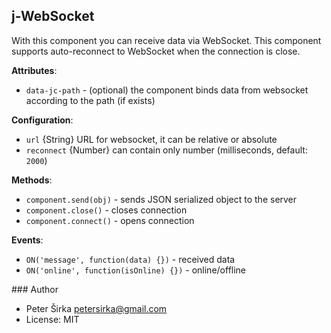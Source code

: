 ## j-WebSocket

With this component you can receive data via WebSocket. This component supports auto-reconnect to WebSocket when the connection is close.

__Attributes__:
- `data-jc-path` - (optional) the component binds data from websocket according to the path (if exists)

__Configuration__:

- `url` {String} URL for websocket, it can be relative or absolute
- `reconnect` {Number} can contain only number (milliseconds, default: `2000`)

__Methods__:
- `component.send(obj)` - sends JSON serialized object to the server
- `component.close()` - closes connection
- `component.connect()` - opens connection

__Events__:
- `ON('message', function(data) {})` - received data
- `ON('online', function(isOnline) {})` - online/offline

### Author

- Peter Širka <petersirka@gmail.com>
- License: MIT